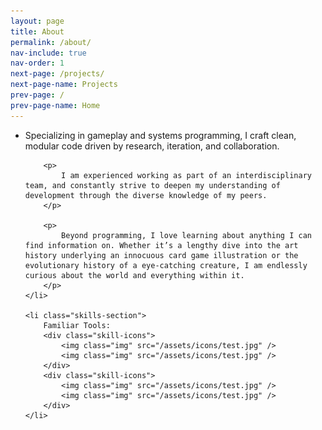 ```yaml
---
layout: page
title: About
permalink: /about/
nav-include: true
nav-order: 1
next-page: /projects/
next-page-name: Projects
prev-page: /
prev-page-name: Home
---
```


<ul class="horizontal-list">
    <li class = "about-me">
        <p>
            Specializing in gameplay and systems programming, I craft clean, modular code driven by research, iteration, and collaboration. 
        </p>

        <p>
            I am experienced working as part of an interdisciplinary team, and constantly strive to deepen my understanding of development through the diverse knowledge of my peers. 
        </p>

        <p>
            Beyond programming, I love learning about anything I can find information on. Whether it’s a lengthy dive into the art history underlying an innocuous card game illustration or the evolutionary history of a eye-catching creature, I am endlessly curious about the world and everything within it.
        </p>
    </li>

    <li class="skills-section">
        Familiar Tools:
        <div class="skill-icons">
            <img class="img" src="/assets/icons/test.jpg" />
            <img class="img" src="/assets/icons/test.jpg" />
        </div>
        <div class="skill-icons">
            <img class="img" src="/assets/icons/test.jpg" />
            <img class="img" src="/assets/icons/test.jpg" />
        </div>
    </li>
</ul>